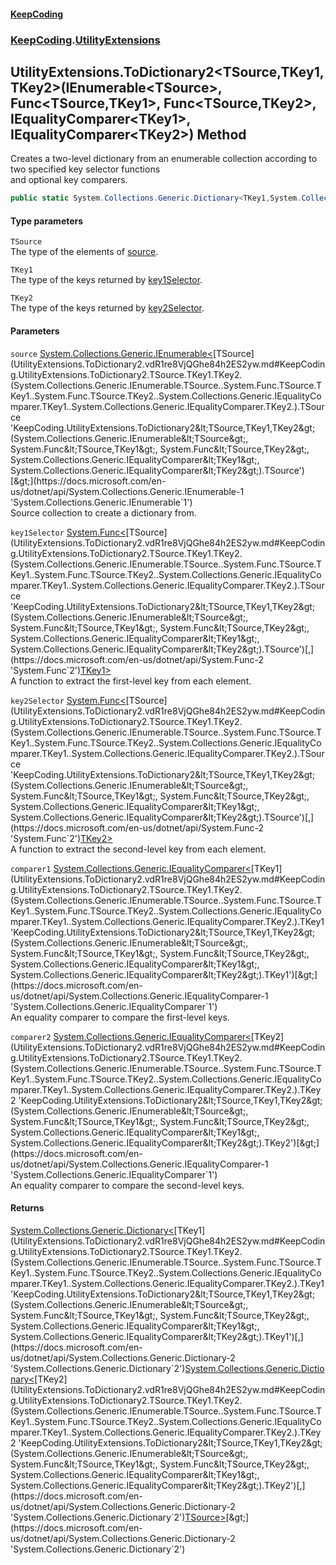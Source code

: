 #### [KeepCoding](index.md 'index')
### [KeepCoding](KeepCoding.md 'KeepCoding').[UtilityExtensions](UtilityExtensions.md 'KeepCoding.UtilityExtensions')
## UtilityExtensions.ToDictionary2&lt;TSource,TKey1,TKey2&gt;(IEnumerable&lt;TSource&gt;, Func&lt;TSource,TKey1&gt;, Func&lt;TSource,TKey2&gt;, IEqualityComparer&lt;TKey1&gt;, IEqualityComparer&lt;TKey2&gt;) Method
Creates a two-level dictionary from an enumerable collection according to two specified key selector functions  
and optional key comparers.
```csharp
public static System.Collections.Generic.Dictionary<TKey1,System.Collections.Generic.Dictionary<TKey2,TSource>> ToDictionary2<TSource,TKey1,TKey2>(this System.Collections.Generic.IEnumerable<TSource> source, System.Func<TSource,TKey1> key1Selector, System.Func<TSource,TKey2> key2Selector, System.Collections.Generic.IEqualityComparer<TKey1> comparer1=null, System.Collections.Generic.IEqualityComparer<TKey2> comparer2=null);
```
#### Type parameters
<a name='KeepCoding.UtilityExtensions.ToDictionary2.TSource.TKey1.TKey2.(System.Collections.Generic.IEnumerable.TSource..System.Func.TSource.TKey1..System.Func.TSource.TKey2..System.Collections.Generic.IEqualityComparer.TKey1..System.Collections.Generic.IEqualityComparer.TKey2.).TSource'></a>
`TSource`  
The type of the elements of [source](UtilityExtensions.ToDictionary2.vdR1re8VjQGhe84h2ES2yw.md#KeepCoding.UtilityExtensions.ToDictionary2.TSource.TKey1.TKey2.(System.Collections.Generic.IEnumerable.TSource..System.Func.TSource.TKey1..System.Func.TSource.TKey2..System.Collections.Generic.IEqualityComparer.TKey1..System.Collections.Generic.IEqualityComparer.TKey2.).source 'KeepCoding.UtilityExtensions.ToDictionary2&lt;TSource,TKey1,TKey2&gt;(System.Collections.Generic.IEnumerable&lt;TSource&gt;, System.Func&lt;TSource,TKey1&gt;, System.Func&lt;TSource,TKey2&gt;, System.Collections.Generic.IEqualityComparer&lt;TKey1&gt;, System.Collections.Generic.IEqualityComparer&lt;TKey2&gt;).source').
  
<a name='KeepCoding.UtilityExtensions.ToDictionary2.TSource.TKey1.TKey2.(System.Collections.Generic.IEnumerable.TSource..System.Func.TSource.TKey1..System.Func.TSource.TKey2..System.Collections.Generic.IEqualityComparer.TKey1..System.Collections.Generic.IEqualityComparer.TKey2.).TKey1'></a>
`TKey1`  
The type of the keys returned by [key1Selector](UtilityExtensions.ToDictionary2.vdR1re8VjQGhe84h2ES2yw.md#KeepCoding.UtilityExtensions.ToDictionary2.TSource.TKey1.TKey2.(System.Collections.Generic.IEnumerable.TSource..System.Func.TSource.TKey1..System.Func.TSource.TKey2..System.Collections.Generic.IEqualityComparer.TKey1..System.Collections.Generic.IEqualityComparer.TKey2.).key1Selector 'KeepCoding.UtilityExtensions.ToDictionary2&lt;TSource,TKey1,TKey2&gt;(System.Collections.Generic.IEnumerable&lt;TSource&gt;, System.Func&lt;TSource,TKey1&gt;, System.Func&lt;TSource,TKey2&gt;, System.Collections.Generic.IEqualityComparer&lt;TKey1&gt;, System.Collections.Generic.IEqualityComparer&lt;TKey2&gt;).key1Selector').
  
<a name='KeepCoding.UtilityExtensions.ToDictionary2.TSource.TKey1.TKey2.(System.Collections.Generic.IEnumerable.TSource..System.Func.TSource.TKey1..System.Func.TSource.TKey2..System.Collections.Generic.IEqualityComparer.TKey1..System.Collections.Generic.IEqualityComparer.TKey2.).TKey2'></a>
`TKey2`  
The type of the keys returned by [key2Selector](UtilityExtensions.ToDictionary2.vdR1re8VjQGhe84h2ES2yw.md#KeepCoding.UtilityExtensions.ToDictionary2.TSource.TKey1.TKey2.(System.Collections.Generic.IEnumerable.TSource..System.Func.TSource.TKey1..System.Func.TSource.TKey2..System.Collections.Generic.IEqualityComparer.TKey1..System.Collections.Generic.IEqualityComparer.TKey2.).key2Selector 'KeepCoding.UtilityExtensions.ToDictionary2&lt;TSource,TKey1,TKey2&gt;(System.Collections.Generic.IEnumerable&lt;TSource&gt;, System.Func&lt;TSource,TKey1&gt;, System.Func&lt;TSource,TKey2&gt;, System.Collections.Generic.IEqualityComparer&lt;TKey1&gt;, System.Collections.Generic.IEqualityComparer&lt;TKey2&gt;).key2Selector').
  
#### Parameters
<a name='KeepCoding.UtilityExtensions.ToDictionary2.TSource.TKey1.TKey2.(System.Collections.Generic.IEnumerable.TSource..System.Func.TSource.TKey1..System.Func.TSource.TKey2..System.Collections.Generic.IEqualityComparer.TKey1..System.Collections.Generic.IEqualityComparer.TKey2.).source'></a>
`source` [System.Collections.Generic.IEnumerable&lt;](https://docs.microsoft.com/en-us/dotnet/api/System.Collections.Generic.IEnumerable-1 'System.Collections.Generic.IEnumerable`1')[TSource](UtilityExtensions.ToDictionary2.vdR1re8VjQGhe84h2ES2yw.md#KeepCoding.UtilityExtensions.ToDictionary2.TSource.TKey1.TKey2.(System.Collections.Generic.IEnumerable.TSource..System.Func.TSource.TKey1..System.Func.TSource.TKey2..System.Collections.Generic.IEqualityComparer.TKey1..System.Collections.Generic.IEqualityComparer.TKey2.).TSource 'KeepCoding.UtilityExtensions.ToDictionary2&lt;TSource,TKey1,TKey2&gt;(System.Collections.Generic.IEnumerable&lt;TSource&gt;, System.Func&lt;TSource,TKey1&gt;, System.Func&lt;TSource,TKey2&gt;, System.Collections.Generic.IEqualityComparer&lt;TKey1&gt;, System.Collections.Generic.IEqualityComparer&lt;TKey2&gt;).TSource')[&gt;](https://docs.microsoft.com/en-us/dotnet/api/System.Collections.Generic.IEnumerable-1 'System.Collections.Generic.IEnumerable`1')  
Source collection to create a dictionary from.
  
<a name='KeepCoding.UtilityExtensions.ToDictionary2.TSource.TKey1.TKey2.(System.Collections.Generic.IEnumerable.TSource..System.Func.TSource.TKey1..System.Func.TSource.TKey2..System.Collections.Generic.IEqualityComparer.TKey1..System.Collections.Generic.IEqualityComparer.TKey2.).key1Selector'></a>
`key1Selector` [System.Func&lt;](https://docs.microsoft.com/en-us/dotnet/api/System.Func-2 'System.Func`2')[TSource](UtilityExtensions.ToDictionary2.vdR1re8VjQGhe84h2ES2yw.md#KeepCoding.UtilityExtensions.ToDictionary2.TSource.TKey1.TKey2.(System.Collections.Generic.IEnumerable.TSource..System.Func.TSource.TKey1..System.Func.TSource.TKey2..System.Collections.Generic.IEqualityComparer.TKey1..System.Collections.Generic.IEqualityComparer.TKey2.).TSource 'KeepCoding.UtilityExtensions.ToDictionary2&lt;TSource,TKey1,TKey2&gt;(System.Collections.Generic.IEnumerable&lt;TSource&gt;, System.Func&lt;TSource,TKey1&gt;, System.Func&lt;TSource,TKey2&gt;, System.Collections.Generic.IEqualityComparer&lt;TKey1&gt;, System.Collections.Generic.IEqualityComparer&lt;TKey2&gt;).TSource')[,](https://docs.microsoft.com/en-us/dotnet/api/System.Func-2 'System.Func`2')[TKey1](UtilityExtensions.ToDictionary2.vdR1re8VjQGhe84h2ES2yw.md#KeepCoding.UtilityExtensions.ToDictionary2.TSource.TKey1.TKey2.(System.Collections.Generic.IEnumerable.TSource..System.Func.TSource.TKey1..System.Func.TSource.TKey2..System.Collections.Generic.IEqualityComparer.TKey1..System.Collections.Generic.IEqualityComparer.TKey2.).TKey1 'KeepCoding.UtilityExtensions.ToDictionary2&lt;TSource,TKey1,TKey2&gt;(System.Collections.Generic.IEnumerable&lt;TSource&gt;, System.Func&lt;TSource,TKey1&gt;, System.Func&lt;TSource,TKey2&gt;, System.Collections.Generic.IEqualityComparer&lt;TKey1&gt;, System.Collections.Generic.IEqualityComparer&lt;TKey2&gt;).TKey1')[&gt;](https://docs.microsoft.com/en-us/dotnet/api/System.Func-2 'System.Func`2')  
A function to extract the first-level key from each element.
  
<a name='KeepCoding.UtilityExtensions.ToDictionary2.TSource.TKey1.TKey2.(System.Collections.Generic.IEnumerable.TSource..System.Func.TSource.TKey1..System.Func.TSource.TKey2..System.Collections.Generic.IEqualityComparer.TKey1..System.Collections.Generic.IEqualityComparer.TKey2.).key2Selector'></a>
`key2Selector` [System.Func&lt;](https://docs.microsoft.com/en-us/dotnet/api/System.Func-2 'System.Func`2')[TSource](UtilityExtensions.ToDictionary2.vdR1re8VjQGhe84h2ES2yw.md#KeepCoding.UtilityExtensions.ToDictionary2.TSource.TKey1.TKey2.(System.Collections.Generic.IEnumerable.TSource..System.Func.TSource.TKey1..System.Func.TSource.TKey2..System.Collections.Generic.IEqualityComparer.TKey1..System.Collections.Generic.IEqualityComparer.TKey2.).TSource 'KeepCoding.UtilityExtensions.ToDictionary2&lt;TSource,TKey1,TKey2&gt;(System.Collections.Generic.IEnumerable&lt;TSource&gt;, System.Func&lt;TSource,TKey1&gt;, System.Func&lt;TSource,TKey2&gt;, System.Collections.Generic.IEqualityComparer&lt;TKey1&gt;, System.Collections.Generic.IEqualityComparer&lt;TKey2&gt;).TSource')[,](https://docs.microsoft.com/en-us/dotnet/api/System.Func-2 'System.Func`2')[TKey2](UtilityExtensions.ToDictionary2.vdR1re8VjQGhe84h2ES2yw.md#KeepCoding.UtilityExtensions.ToDictionary2.TSource.TKey1.TKey2.(System.Collections.Generic.IEnumerable.TSource..System.Func.TSource.TKey1..System.Func.TSource.TKey2..System.Collections.Generic.IEqualityComparer.TKey1..System.Collections.Generic.IEqualityComparer.TKey2.).TKey2 'KeepCoding.UtilityExtensions.ToDictionary2&lt;TSource,TKey1,TKey2&gt;(System.Collections.Generic.IEnumerable&lt;TSource&gt;, System.Func&lt;TSource,TKey1&gt;, System.Func&lt;TSource,TKey2&gt;, System.Collections.Generic.IEqualityComparer&lt;TKey1&gt;, System.Collections.Generic.IEqualityComparer&lt;TKey2&gt;).TKey2')[&gt;](https://docs.microsoft.com/en-us/dotnet/api/System.Func-2 'System.Func`2')  
A function to extract the second-level key from each element.
  
<a name='KeepCoding.UtilityExtensions.ToDictionary2.TSource.TKey1.TKey2.(System.Collections.Generic.IEnumerable.TSource..System.Func.TSource.TKey1..System.Func.TSource.TKey2..System.Collections.Generic.IEqualityComparer.TKey1..System.Collections.Generic.IEqualityComparer.TKey2.).comparer1'></a>
`comparer1` [System.Collections.Generic.IEqualityComparer&lt;](https://docs.microsoft.com/en-us/dotnet/api/System.Collections.Generic.IEqualityComparer-1 'System.Collections.Generic.IEqualityComparer`1')[TKey1](UtilityExtensions.ToDictionary2.vdR1re8VjQGhe84h2ES2yw.md#KeepCoding.UtilityExtensions.ToDictionary2.TSource.TKey1.TKey2.(System.Collections.Generic.IEnumerable.TSource..System.Func.TSource.TKey1..System.Func.TSource.TKey2..System.Collections.Generic.IEqualityComparer.TKey1..System.Collections.Generic.IEqualityComparer.TKey2.).TKey1 'KeepCoding.UtilityExtensions.ToDictionary2&lt;TSource,TKey1,TKey2&gt;(System.Collections.Generic.IEnumerable&lt;TSource&gt;, System.Func&lt;TSource,TKey1&gt;, System.Func&lt;TSource,TKey2&gt;, System.Collections.Generic.IEqualityComparer&lt;TKey1&gt;, System.Collections.Generic.IEqualityComparer&lt;TKey2&gt;).TKey1')[&gt;](https://docs.microsoft.com/en-us/dotnet/api/System.Collections.Generic.IEqualityComparer-1 'System.Collections.Generic.IEqualityComparer`1')  
An equality comparer to compare the first-level keys.
  
<a name='KeepCoding.UtilityExtensions.ToDictionary2.TSource.TKey1.TKey2.(System.Collections.Generic.IEnumerable.TSource..System.Func.TSource.TKey1..System.Func.TSource.TKey2..System.Collections.Generic.IEqualityComparer.TKey1..System.Collections.Generic.IEqualityComparer.TKey2.).comparer2'></a>
`comparer2` [System.Collections.Generic.IEqualityComparer&lt;](https://docs.microsoft.com/en-us/dotnet/api/System.Collections.Generic.IEqualityComparer-1 'System.Collections.Generic.IEqualityComparer`1')[TKey2](UtilityExtensions.ToDictionary2.vdR1re8VjQGhe84h2ES2yw.md#KeepCoding.UtilityExtensions.ToDictionary2.TSource.TKey1.TKey2.(System.Collections.Generic.IEnumerable.TSource..System.Func.TSource.TKey1..System.Func.TSource.TKey2..System.Collections.Generic.IEqualityComparer.TKey1..System.Collections.Generic.IEqualityComparer.TKey2.).TKey2 'KeepCoding.UtilityExtensions.ToDictionary2&lt;TSource,TKey1,TKey2&gt;(System.Collections.Generic.IEnumerable&lt;TSource&gt;, System.Func&lt;TSource,TKey1&gt;, System.Func&lt;TSource,TKey2&gt;, System.Collections.Generic.IEqualityComparer&lt;TKey1&gt;, System.Collections.Generic.IEqualityComparer&lt;TKey2&gt;).TKey2')[&gt;](https://docs.microsoft.com/en-us/dotnet/api/System.Collections.Generic.IEqualityComparer-1 'System.Collections.Generic.IEqualityComparer`1')  
An equality comparer to compare the second-level keys.
  
#### Returns
[System.Collections.Generic.Dictionary&lt;](https://docs.microsoft.com/en-us/dotnet/api/System.Collections.Generic.Dictionary-2 'System.Collections.Generic.Dictionary`2')[TKey1](UtilityExtensions.ToDictionary2.vdR1re8VjQGhe84h2ES2yw.md#KeepCoding.UtilityExtensions.ToDictionary2.TSource.TKey1.TKey2.(System.Collections.Generic.IEnumerable.TSource..System.Func.TSource.TKey1..System.Func.TSource.TKey2..System.Collections.Generic.IEqualityComparer.TKey1..System.Collections.Generic.IEqualityComparer.TKey2.).TKey1 'KeepCoding.UtilityExtensions.ToDictionary2&lt;TSource,TKey1,TKey2&gt;(System.Collections.Generic.IEnumerable&lt;TSource&gt;, System.Func&lt;TSource,TKey1&gt;, System.Func&lt;TSource,TKey2&gt;, System.Collections.Generic.IEqualityComparer&lt;TKey1&gt;, System.Collections.Generic.IEqualityComparer&lt;TKey2&gt;).TKey1')[,](https://docs.microsoft.com/en-us/dotnet/api/System.Collections.Generic.Dictionary-2 'System.Collections.Generic.Dictionary`2')[System.Collections.Generic.Dictionary&lt;](https://docs.microsoft.com/en-us/dotnet/api/System.Collections.Generic.Dictionary-2 'System.Collections.Generic.Dictionary`2')[TKey2](UtilityExtensions.ToDictionary2.vdR1re8VjQGhe84h2ES2yw.md#KeepCoding.UtilityExtensions.ToDictionary2.TSource.TKey1.TKey2.(System.Collections.Generic.IEnumerable.TSource..System.Func.TSource.TKey1..System.Func.TSource.TKey2..System.Collections.Generic.IEqualityComparer.TKey1..System.Collections.Generic.IEqualityComparer.TKey2.).TKey2 'KeepCoding.UtilityExtensions.ToDictionary2&lt;TSource,TKey1,TKey2&gt;(System.Collections.Generic.IEnumerable&lt;TSource&gt;, System.Func&lt;TSource,TKey1&gt;, System.Func&lt;TSource,TKey2&gt;, System.Collections.Generic.IEqualityComparer&lt;TKey1&gt;, System.Collections.Generic.IEqualityComparer&lt;TKey2&gt;).TKey2')[,](https://docs.microsoft.com/en-us/dotnet/api/System.Collections.Generic.Dictionary-2 'System.Collections.Generic.Dictionary`2')[TSource](UtilityExtensions.ToDictionary2.vdR1re8VjQGhe84h2ES2yw.md#KeepCoding.UtilityExtensions.ToDictionary2.TSource.TKey1.TKey2.(System.Collections.Generic.IEnumerable.TSource..System.Func.TSource.TKey1..System.Func.TSource.TKey2..System.Collections.Generic.IEqualityComparer.TKey1..System.Collections.Generic.IEqualityComparer.TKey2.).TSource 'KeepCoding.UtilityExtensions.ToDictionary2&lt;TSource,TKey1,TKey2&gt;(System.Collections.Generic.IEnumerable&lt;TSource&gt;, System.Func&lt;TSource,TKey1&gt;, System.Func&lt;TSource,TKey2&gt;, System.Collections.Generic.IEqualityComparer&lt;TKey1&gt;, System.Collections.Generic.IEqualityComparer&lt;TKey2&gt;).TSource')[&gt;](https://docs.microsoft.com/en-us/dotnet/api/System.Collections.Generic.Dictionary-2 'System.Collections.Generic.Dictionary`2')[&gt;](https://docs.microsoft.com/en-us/dotnet/api/System.Collections.Generic.Dictionary-2 'System.Collections.Generic.Dictionary`2')  
